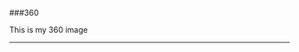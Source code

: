 ###360

This is my 360 image
<script src="//360.vizor.io/scripts/embed.js" data-vizorurl="https://360.vizor.io/embed/v/r2bb" ></script>

***

